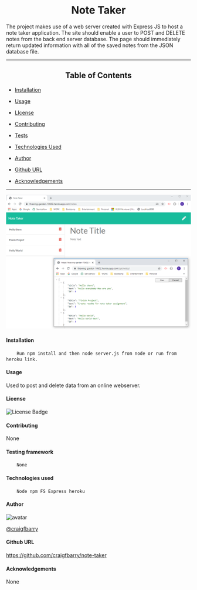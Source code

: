 
# <div align="center">Note Taker</div>


 The project makes use of a web server created with Express JS to host a note taker application. The site should enable a user to POST and DELETE notes from the back end server database. The page should immediately return updated information with all of the saved notes from the JSON database file.

*****
## <div align="center">Table of Contents</div>

* [Installation](https://github.com/craigfbarry/note-taker#installation)

* [Usage](https://github.com/craigfbarry/note-taker#usage)

* [LIcense](https://github.com/craigfbarry/note-taker#license)

* [Contributing](https://github.com/craigfbarry/note-taker#contributing)

* [Tests](https://github.com/craigfbarry/note-taker#testing-framework)

* [Technologies Used](https://github.com/craigfbarry/note-taker#technologies-used)

* [Author](https://github.com/craigfbarry/note-taker#author)

* [Github URL](https://github.com/craigfbarry/note-taker#github)

* [Acknowledgements](https://github.com/craigfbarry/note-taker#acknowledgements)



*****
![express-note-taker](./assets/note-taker.png)

#### Installation

        Run npm install and then node server.js from node or run from heroku link.

#### Usage

Used to post and delete data from an online webserver.

#### License

![License Badge](https://img.shields.io/badge/Licence-none-green)

#### Contributing

None

#### Testing framework

        None

#### Technologies used

        Node npm FS Express heroku

#### Author

<img src="https://avatars0.githubusercontent.com/u/59948059?v=4" alt="avatar" width="100" height="100">

[@craigfbarry](https://github.com/craigfbarry/)

#### Github URL

https://github.com/craigfbarry/note-taker

#### Acknowledgements

None


    